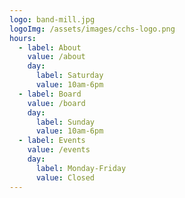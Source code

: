 ```yaml
---
logo: band-mill.jpg
logoImg: /assets/images/cchs-logo.png
hours:
  - label: About
    value: /about
    day:
      label: Saturday
      value: 10am-6pm
  - label: Board
    value: /board
    day:
      label: Sunday
      value: 10am-6pm
  - label: Events
    value: /events
    day:
      label: Monday-Friday
      value: Closed
---
```

